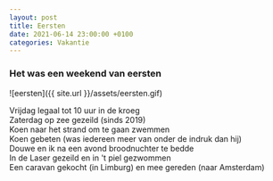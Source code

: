 ```yaml
---
layout: post
title: Eersten
date: 2021-06-14 23:00:00 +0100
categories: Vakantie
---
```


### Het was een weekend van eersten

![eersten]({{ site.url }}/assets/eersten.gif)

Vrijdag legaal tot 10 uur in de kroeg  
Zaterdag op zee gezeild (sinds 2019)  
Koen naar het strand om te gaan zwemmen  
Koen gebeten (was iedereen meer van onder de indruk dan hij)  
Douwe en ik na een avond broodnuchter te bedde  
In de Laser gezeild en in 't piel gezwommen  
Een caravan gekocht (in Limburg) en mee gereden (naar Amsterdam)  